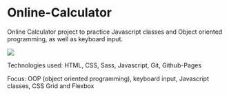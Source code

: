 # Online-Calculator
Online Calculator project to practice Javascript classes and Object oriented programming, as well as keyboard input.

<img src="https://i.imgflip.com/458ezt.gif">

Technologies used: HTML, CSS, Sass, Javascript, Git, Github-Pages

Focus:
OOP (object oriented programming), keyboard input, Javascript classes, CSS Grid and Flexbox
